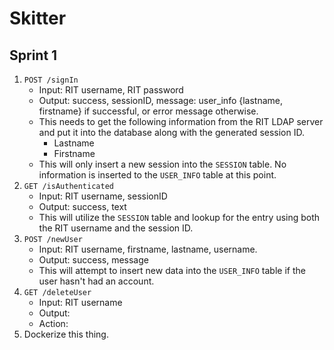 # Skitter

## Sprint 1

1. `POST /signIn`
    - Input: RIT username, RIT password
    - Output: success, sessionID, message: user_info {lastname, firstname} if successful, or error message otherwise.
    - This needs to get the following information from the RIT LDAP server and put it into the database along with the generated session ID.
        - Lastname
        - Firstname
    - This will only insert a new session into the `SESSION` table. No information is inserted to the `USER_INFO` table at this point.
2. `GET /isAuthenticated`
    - Input: RIT username, sessionID
    - Output: success, text
    - This will utilize the `SESSION` table and lookup for the entry using both the RIT username and the session ID.
3. `POST /newUser`
    - Input: RIT username, firstname, lastname, username.
    - Output: success, message
    - This will attempt to insert new data into the `USER_INFO` table if the user hasn't had an account.
4. `GET /deleteUser`
    - Input: RIT username
    - Output:
    - Action:
5. Dockerize this thing.
